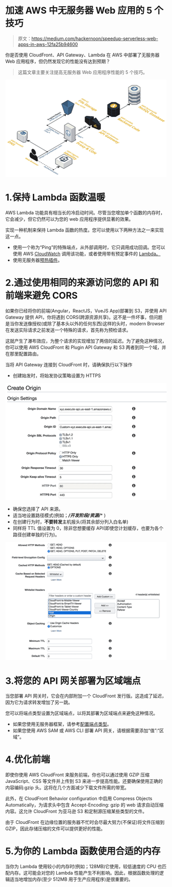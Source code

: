 # 加速 AWS 中无服务器 Web 应用的 5 个技巧

> 原文：<https://medium.com/hackernoon/speedup-serverless-web-apps-in-aws-12fa25b94600>

你是否使用 CloudFront、API Gateway、Lambda 在 AWS 中部署了无服务器 Web 应用程序，但仍然发现它的性能没有达到预期？

> 这篇文章主要关注提高无服务器 Web 应用程序性能的 5 个技巧。

![](img/065d04307186215418275996b2341578.png)

# 1.保持 Lambda 函数温暖

AWS Lambda 功能具有相当长的冷启动时间。尽管当您增加单个函数的内存时，它会减少，但它仍然可以为您的 web 应用程序提供显著的效果。

实现一种机制来保持 Lambda 函数的热度。您可以使用以下两种方法之一来实现这一点。

*   使用一个称为“Ping”的特殊端点，从外部调用时，它只调用成功回调。您可以使用 AWS [CloudWatch](https://read.acloud.guru/how-to-keep-your-lambda-functions-warm-9d7e1aa6e2f0) 调用该功能，或者使用带有预定事件的 [Lambda。](https://docs.aws.amazon.com/lambda/latest/dg/with-scheduled-events.html)
*   使用无服务器[预热插件](https://serverless.com/blog/keep-your-lambdas-warm/)。

# 2.通过使用相同的来源访问您的 API 和前端来避免 CORS

如果你已经将你的前端(Angular，ReactJS，VueJS App)部署到 S3，并使用 API Gateway 提供 API，你将遇到 CORS(跨源资源共享)。这不是一件坏事，但问题是当你发送像授权(或除了基本头以外的任何东西)这样的头时，modern Browser 在发送实际请求之前发送一个特殊的请求，首先称为预检请求。

这就产生了瀑布效应，为整个请求的实现增加了两倍的延迟。为了避免这种情况，你可以使用 AWS CloudFront 和 Plugin API Gateway 和 S3 两者到同一个域，并在那里配置路由。

当将 API Gateway 连接到 CloudFront 时，请确保执行以下操作

*   创建始发时，将始发协议策略设置为 HTTPS

![](img/e1e69b03119254c224bfc00b4a94e708.png)

*   确保您选择了 API 来源。
*   适当地设置路径模式(例如；***/开发阶段/资源/**** )
*   在创建行为时，**不要转发**主机报头(将其余部分列入白名单)
*   同样将 TTL 值设置为 0，除非您想要缓存 API(即使您计划缓存，也要为各个路径创建单独的行为)。

![](img/818710e96951bd7b1d697ef58b37da95.png)

# 3.将您的 API 网关部署为区域端点

当您部署 API 网关时，它会在内部附加一个 CloudFront 发行版。这造成了延迟，因为它为请求转发增加了另一跳。

您可以将端点类型设置为区域端点，以将其部署为区域端点来避免这种情况。

*   如果您使用无服务器框架，请参考[配置端点类型](https://serverless.com/framework/docs/providers/aws/events/apigateway/#configuring-endpoint-types)。
*   如果您使用 AWS SAM 或 AWS CLI 部署 API 网关，请根据需要添加“值”:“区域”。

# 4.优化前端

即使你使用 AWS CloudFront 来服务前端，你也可以通过使用 GZIP 压缩 JavaScript、CSS 等文件并上传到 S3 来进一步提高性能。还要确保使用正确的内容编码:gzip 头。这将在几个方面减少下载文件所需的带宽。

此外，在 CloudFront Behavior configuration 中启用 Compress Objects Automatically，为请求头中包含 Accept-Encoding: gzip 的 web 请求自动压缩内容。这允许 CloudFront 为亚马逊 S3 和定制源压缩某些类型的文件。

由于 CloudFront 在边缘位置的服务器不忙时会尽最大努力(不保证)将文件压缩到 GZIP，因此存储压缩的文件可以提供更好的性能。

# 5.为你的 Lambda 函数使用合适的内存

当你为 Lambda 使用较小的内存时(例如；128MB)它使用，较低速度的 CPU 也匹配内存。这可能会对您的 Lambda 性能产生不利影响。因此，根据函数处理的逻辑适当地增加内存(至少 512MB 用于生产应用程序)是很重要的。